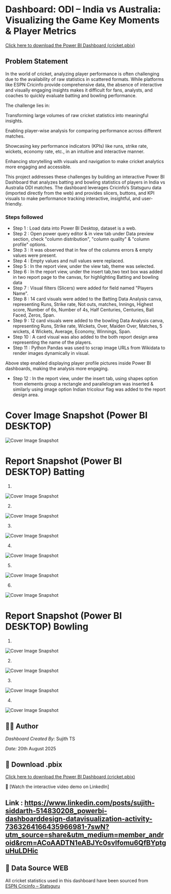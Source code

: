 
# Dashboard: ODI – India vs Australia: Visualizing the Game Key Moments & Player Metrics
    


[Click here to download the Power BI Dashboard (cricket.pbix)](dashboard.pbix)

## Problem Statement

In the world of cricket, analyzing player performance is often challenging due to the availability of raw statistics in scattered formats. While platforms like ESPN Cricinfo provide comprehensive data, the absence of interactive and visually engaging insights makes it difficult for fans, analysts, and coaches to quickly evaluate batting and bowling performance.

The challenge lies in:

Transforming large volumes of raw cricket statistics into meaningful insights.

Enabling player-wise analysis for comparing performance across different matches.

Showcasing key performance indicators (KPIs) like runs, strike rate, wickets, economy rate, etc., in an intuitive and interactive manner.

Enhancing storytelling with visuals and navigation to make cricket analytics more engaging and accessible.


This project addresses these challenges by building an interactive Power BI Dashboard that analyzes batting and bowling statistics of players in India vs Australia ODI matches. The dashboard leverages Cricinfo’s Statsguru data (imported directly from the web) and provides slicers, buttons, and KPI visuals to make performance tracking interactive, insightful, and user-friendly.


### Steps followed 

- Step 1 : Load data into Power BI Desktop, dataset is a web.
- Step 2 : Open power query editor & in view tab under Data preview section, check "column distribution", "column quality" & "column profile" options.
- Step 3 : It was observed that in few of the columns errors & empty values were present.
- Step 4 : Empty values and null values were replaced.
- Step 5 : In the report view, under the view tab, theme was selected.
- Step 6 : In the report view, under the insert tab,two text box was added in two report page to the canvas, for highlighting Batting and bowling data 
- Step 7 : Visual filters (Slicers) were added for  field named "Players Name".
- Step 8 : 14 card visuals were added to the Batting Data Analysis canva, representing Runs, Strike rate, Not outs, matches, Innings, Highest score, Number of 6s, Number of 4s, Half Centuries, Centuries, Ball Faced, Zeros, Span. 
- Step 9 : 12 card visuals were added to the bowling Data Analysis canva, representing Runs, Strike rate, Wickets, Over, Maiden Over, Matches, 5 wickets, 4 Wickets, Average, Economy, Winnings, Span.
- Step 10 : A card visual was also added to the both report design area representing the name of the players.
- Step 11 : Python Pandas was used to scrap image URLs from Wikidata to render images dynamically in visual.
  
Above step enabled displaying player profile pictures inside Power BI dashboards, making the analysis more engaging.

- Step 12 : In the report view, under the insert tab, using shapes option from elements group a rectangle and parallelogram was inserted & similarly using image option Indian tricolour flag was added to the report design area.

 # Cover Image Snapshot (Power BI DESKTOP)

![Cover Image Snapshot](https://raw.githubusercontent.com/sujithts31618-ui/Power_Bi_Dashboard-/main/Cover_2025-08-21_005241.png)


# Report Snapshot (Power BI DESKTOP) Batting
1.
![Cover Image Snapshot](https://raw.githubusercontent.com/sujithts31618-ui/Power_Bi_Dashboard-/main/Sachin_2025-08-21-004752.png)



2.

![Cover Image Snapshot](https://raw.githubusercontent.com/sujithts31618-ui/Power_Bi_Dashboard-/main/Virat_2025-08-21_004819.png)


3.

![Cover Image Snapshot](https://raw.githubusercontent.com/sujithts31618-ui/Power_Bi_Dashboard-/main/Dhoni_2025-08-21_004945.png)


4.

![Cover Image Snapshot](https://raw.githubusercontent.com/sujithts31618-ui/Power_Bi_Dashboard-/main/Kedar_2025-08-21_004921.png)

5.

![Cover Image Snapshot](https://raw.githubusercontent.com/sujithts31618-ui/Power_Bi_Dashboard-/main/Gaikwad_2025-08-1_213347.png)

6.

![Cover Image Snapshot](https://raw.githubusercontent.com/sujithts31618-ui/Power_Bi_Dashboard-/main/har_2025-08-21_004857.png)

# Report Snapshot (Power BI DESKTOP) Bowling

1.

![Cover Image Snapshot](https://raw.githubusercontent.com/sujithts31618-ui/Power_Bi_Dashboard-/main/jas_2025-08-21_005037.png)

2.

![Cover Image Snapshot](https://raw.githubusercontent.com/sujithts31618-ui/Power_Bi_Dashboard-/main/anil_2025-08-21_005117.png)

3.

![Cover Image Snapshot](https://raw.githubusercontent.com/sujithts31618-ui/Power_Bi_Dashboard-/main/jadeja_2025-08-21-005133.png)

4.

![Cover Image Snapshot](https://raw.githubusercontent.com/sujithts31618-ui/Power_Bi_Dashboard-/main/ask_2025-08-21_005101.png)


## 👨‍💻 Author
*Dashboard Created By:* Sujith TS 

*Date:* 20th August 2025

## 📂 Download .pbix 
[Click here to download the Power BI Dashboard (cricket.pbix)](dashboard.pbix)

🎥 [Watch the interactive video demo on LinkedIn] 
## Link : https://www.linkedin.com/posts/sujith-siddarth-514830208_powerbi-dashboarddesign-datavisualization-activity-7363264166435966981-7swN?utm_source=share&utm_medium=member_android&rcm=ACoAADTN1eABJYc0svIfomu6QfBYptguHuLDHic

## 📌 Data Source WEB
All cricket statistics used in this dashboard have been sourced from  
[ESPN Cricinfo – Statsguru](https://stats.espncricinfo.com/)



